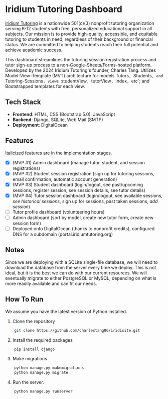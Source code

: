 # Iridium Tutoring Dashboard

[Iridium Tutoring](https://www.iridiumtutoring.org) is a nationwide 501(c)(3) nonprofit tutoring organization serving K-12 students with free, personalized educational support in all subjects. Our mission is to provide high-quality, accessible, and equitable tutoring to students in need, regardless of their background or financial status. We are committed to helping students reach their full potential and achieve academic success.

This dashboard streamlines the tutoring session registration process and tutor sign-up process to a non-Google-Sheets/Forms-hosted platform. Developed by the 2024 Iridium Tutoring's founder, Charles Tang. Utilizes Model-View-Template (MVT) architecture for models Tutors`, `Students`, and `Tutoring-Sessions`; views `studentView`, `tutorView`, `index`, `etc`; and Bootstrapped templates for each view.

## Tech Stack
- **Frontend**: HTML, CSS (Bootstrap 5.0), JavaScript
- **Backend**: Django, SQLite, Web Mail (SMTP)
- **Deployment**: DigitalOcean

## Features
Italicized features are in the implementation stages.
- [x] (MVP #1) Admin dashboard (manage tutor, student, and session registrations)
- [x] (MVP #2) Student session registration (sign up for tutoring sessions, email confirmation, automatic account generation)
- [x] (MVP #3) Student dashboard (login/logout, see past/upcoming sessions, register session, see session details, see tutor details)
- [x] (MVP #4) Tutor session dashboard (login/logout, see available sessions, *see historical sessions*,  sign up for sessions, past taken sessions, *add session*)
- [ ] Tutor profile dashboard (volunteering hours)
- [ ] Admin dashboard (sort by model, create new tutor form, create new session form)
- [ ] Deployed onto DigitalOcean (thanks to nonprofit credits), configured DNS for a subdomain (portal.iridiumtutoring.org)

## Notes

Since we are deploying with a SQLite single-file database, we will need to download the database from the server every time we deploy. This is not ideal, but it is the best we can do with our current resources. We will eventually migrate to either PostgreSQL or MySQL, depending on what is more readily available and can fit our needs.

## How To Run
We assume you have the latest version of Python installed.

1. Clone the repository
```bash
    git clone https://github.com/charlestang06/iridisite.git
```

2. Install the required packages
```bash
    pip install django
```

3. Make migrations
```bash
    python manage.py makemigrations
    python manage.py migrate
```

4. Run the server.
```bash
    python manage.py runserver
```
